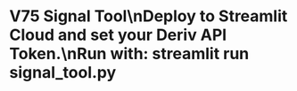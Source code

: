 # V75 Signal Tool\nDeploy to Streamlit Cloud and set your Deriv API Token.\nRun with: streamlit run signal_tool.py